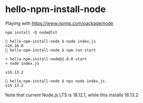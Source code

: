 # hello-npm-install-node

Playing with https://www.npmjs.com/package/node

```
npm install -D node@lst
```


```
🦃 hello-npm-install-node $ node index.js 
v16.16.0
🦏 hello-npm-install-node $ npm run start

> hello-npm-install-node@1.0.0 start
> node index.js

v16.13.2

🌰 hello-npm-install-node $ npx node index.js                                                           
v16.13.2
```

Note that current Node.js LTS is 18.12.1, while this installs 16.13.2
